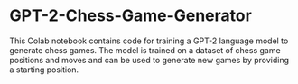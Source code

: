 # GPT-2-Chess-Game-Generator
This Colab notebook contains code for training a GPT-2 language model to generate chess games. The model is trained on a dataset of chess game positions and moves and can be used to generate new games by providing a starting position.
